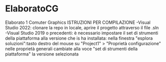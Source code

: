 # ElaboratoCG
Elaborato 1 Comuter Graphics
 ISTRUZIONI PER COMPILAZIONE
 -Visual Studio 2022: clonare la repo in locale, aprire il progetto attraverso il file .sln
 -Visual Studio 2019 o precedenti: è necessario impostare il set di strumenti della piattaforma alla versione che is ha installata:
     nella finestra "esplora soluzioni":tasto destro del mouse su "Project1" > "Proprietà configurazione" 
     nelle proprietà generali cambiate alla voce "set di strumenti della piattaforma" la versione selezionata
